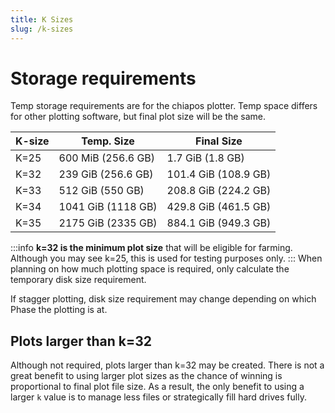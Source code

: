 ```yaml
---
title: K Sizes
slug: /k-sizes
---
```


# Storage requirements

Temp storage requirements are for the chiapos plotter. Temp space differs for other plotting software, but final plot size will be the same.

| K-size | Temp. Size         | Final Size           |
| ------ | ------------------ | -------------------- |
| K=25   | 600 MiB (256.6 GB) | 1.7 GiB (1.8 GB)     |
| K=32   | 239 GiB (256.6 GB) | 101.4 GiB (108.9 GB) |
| K=33   | 512 GiB (550 GB)   | 208.8 GiB (224.2 GB) |
| K=34   | 1041 GiB (1118 GB) | 429.8 GiB (461.5 GB) |
| K=35   | 2175 GiB (2335 GB) | 884.1 GiB (949.3 GB) |

:::info
**k=32 is the minimum plot size** that will be eligible for farming. Although you may see k=25, this is used for testing purposes only.
:::
When planning on how much plotting space is required, only calculate the temporary disk size requirement.

If stagger plotting, disk size requirement may change depending on which Phase the plotting is at.

## Plots larger than k=32

Although not required, plots larger than k=32 may be created. There is not a great benefit to using larger plot sizes as the chance of winning is proportional to final plot file size. As a result, the only benefit to using a larger `k` value is to manage less files or strategically fill hard drives fully.
